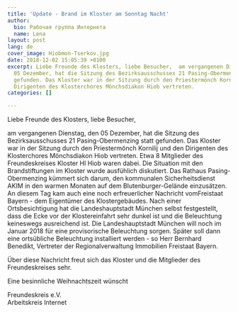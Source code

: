 ```yaml
---
title: 'Update - Brand im Kloster am Sonntag Nacht'
author:
  bio: Рабочая группа Интернета
  name: Lena
layout: post
lang: de
cover_image: Hiobmon-Tserkov.jpg
date: 2018-12-02 15:05:39 +0100
excerpt: Liebe Freunde des Klosters, liebe Besucher,  am vergangenen Dienstag, den
  05 Dezember, hat die Sitzung des Bezirksausschusses 21 Pasing-Obermenzing statt
  gefunden. Das Kloster war in der Sitzung durch den Priestermönch Kornilij und den
  Dirigenten des Klosterchores Mönchsdiakon Hiob vertreten.
categories: []

---
```

Liebe Freunde des Klosters, liebe Besucher,

am vergangenen Dienstag, den 05 Dezember, hat die Sitzung des  Bezirksausschusses 21 Pasing-Obermenzing statt gefunden. Das Kloster war  in der Sitzung durch den Priestermönch Kornilij und den Dirigenten des  Klosterchores Mönchsdiakon Hiob vertreten. Etwa 8 Mitglieder des  Freundeskreises Kloster Hl Hiob waren dabei. Die Situation mit den  Brandstiftungen im Kloster wurde ausfühlich diskutiert. Das Rathaus  Pasing-Obermenzing kümmert sich darum, den kommunalen Sicherheitsdienst  AKIM in den warmen Monaten auf dem Blutenburger-Gelände einzusätzen.  
 An diesem Tag kam auch eine noch erfreuerlicher Nachricht vomFreistaat  Bayern - dem Eigentümer des Klostergebäudes. Nach einer Ortsbesichtigung  hat die Landeshauptstadt München selbst festgestellt, dass die Ecke vor  der Klostereinfahrt sehr dunkel ist und die Beleuchtung keineswegs  ausreichend ist. Die Landeshauptstadt München will noch im Januar 2018  für eine provisorische Beleuchtung sorgen. Später soll dann eine  ortsübliche Beleuchtung installiert werden - so Herr Bernhard Benedikt,  Vertreter der Regionalverwaltung Immobilien Freistaat Bayern.

Über diese Nachricht freut sich das Kloster und die Mitglieder des Freundeskreises sehr.

Eine besinnliche Weihnachtszeit wünscht

Freundeskreis e.V.  
 Arbeitskreis Internet
